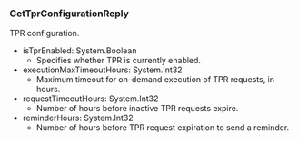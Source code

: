 ### GetTprConfigurationReply
TPR configuration.

- isTprEnabled: System.Boolean
  - Specifies whether TPR is currently enabled.
- executionMaxTimeoutHours: System.Int32
  - Maximum timeout for on-demand execution of TPR requests, in hours.
- requestTimeoutHours: System.Int32
  - Number of hours before inactive TPR requests expire.
- reminderHours: System.Int32
  - Number of hours before TPR request expiration to send a reminder.
